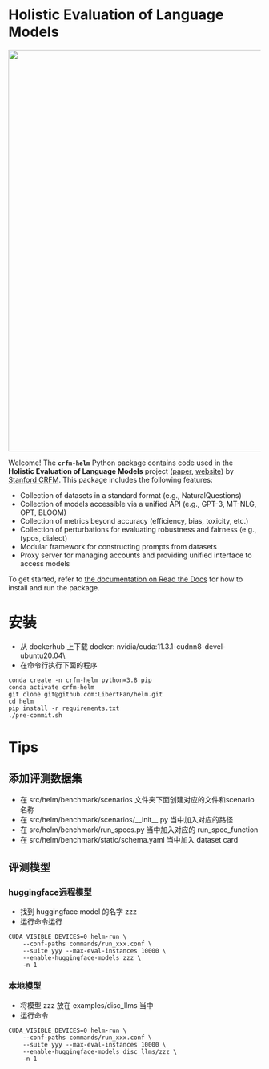 <!--intro-start-->
# Holistic Evaluation of Language Models

[comment]: <> (When using the img tag, which allows us to specify size, src has to be a URL.)
<img src="https://github.com/stanford-crfm/helm/raw/main/src/helm/benchmark/static/images/helm-logo.png" alt=""  width="800"/>

Welcome! The **`crfm-helm`** Python package contains code used in the **Holistic Evaluation of Language Models** project ([paper](https://arxiv.org/abs/2211.09110), [website](https://crfm.stanford.edu/helm/latest/)) by [Stanford CRFM](https://crfm.stanford.edu/). This package includes the following features:

- Collection of datasets in a standard format (e.g., NaturalQuestions)
- Collection of models accessible via a unified API (e.g., GPT-3, MT-NLG, OPT, BLOOM)
- Collection of metrics beyond accuracy (efficiency, bias, toxicity, etc.)
- Collection of perturbations for evaluating robustness and fairness (e.g., typos, dialect)
- Modular framework for constructing prompts from datasets
- Proxy server for managing accounts and providing unified interface to access models
<!--intro-end-->

To get started, refer to [the documentation on Read the Docs](https://crfm-helm.readthedocs.io/) for how to install and run the package.

# 安装

- 从 dockerhub 上下载 docker: nvidia/cuda:11.3.1-cudnn8-devel-ubuntu20.04\
- 在命令行执行下面的程序
```
conda create -n crfm-helm python=3.8 pip
conda activate crfm-helm
git clone git@github.com:LibertFan/helm.git
cd helm
pip install -r requirements.txt
./pre-commit.sh
```

# Tips

## 添加评测数据集
- 在 src/helm/benchmark/scenarios 文件夹下面创建对应的文件和scenario名称
- 在 src/helm/benchmark/scenarios/\_\_init\_\_.py 当中加入对应的路径
- 在 src/helm/benchmark/run_specs.py 当中加入对应的 run_spec_function
- 在 src/helm/benchmark/static/schema.yaml 当中加入 dataset card

## 评测模型
### huggingface远程模型
- 找到 huggingface model 的名字 zzz
- 运行命令运行 
```
CUDA_VISIBLE_DEVICES=0 helm-run \
    --conf-paths commands/run_xxx.conf \
    --suite yyy --max-eval-instances 10000 \
    --enable-huggingface-models zzz \
    -n 1 
```
### 本地模型
- 将模型 zzz 放在 examples/disc_llms 当中
- 运行命令 
```
CUDA_VISIBLE_DEVICES=0 helm-run \
    --conf-paths commands/run_xxx.conf \
    --suite yyy --max-eval-instances 10000 \
    --enable-huggingface-models disc_llms/zzz \
    -n 1 
```